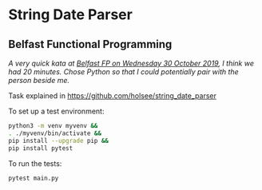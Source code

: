 # String Date Parser

## Belfast Functional Programming

_A very quick kata at
[Belfast FP on Wednesday 30 October 2019](https://www.meetup.com/BelfastFP/events/265558258/),
I think we had 20 minutes. Chose Python so that I could potentially pair with
the person beside me._

Task explained in <https://github.com/holsee/string_date_parser>

To set up a test environment:

```sh
python3 -m venv myvenv &&
. ./myvenv/bin/activate &&
pip install --upgrade pip &&
pip install pytest
```

To run the tests:

```sh
pytest main.py
```
